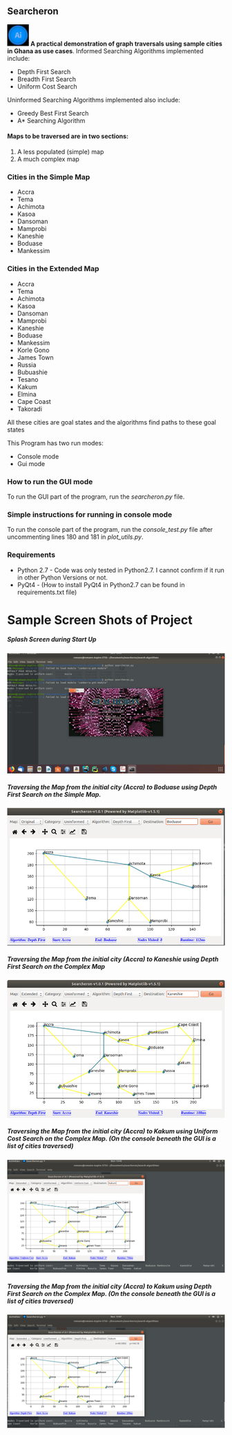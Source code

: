 ## Searcheron 
![Searcheron Logo](icons/logo.png)
**A practical demonstration of graph traversals using sample cities in Ghana as use cases**.
Informed Searching Algorithms implemented include:
* Depth First Search
* Breadth First Search
* Uniform Cost Search

Uninformed Searching Algorithms implemented also include:
* Greedy Best First Search
* A* Searching Algorithm

#### Maps to be traversed are in two sections:
1. A less populated (simple) map
2. A much complex map

### Cities in the Simple Map
* Accra
* Tema
* Achimota
* Kasoa
* Dansoman
* Mamprobi
* Kaneshie
* Boduase
* Mankessim

### Cities in the Extended Map
* Accra
* Tema
* Achimota
* Kasoa
* Dansoman
* Mamprobi
* Kaneshie
* Boduase
*  Mankessim
*  Korle Gono
*  James Town
* Russia
* Bubuashie
* Tesano
* Kakum
* Elmina
* Cape Coast
* Takoradi

All these cities are goal states and the algorithms find paths to these goal states

This Program has two run modes: 
* Console mode
* Gui mode

### How  to run the GUI mode
To run the GUI part of the program, run the *searcheron.py* file.
### Simple instructions for running in console mode
To run the console part of the program, run the *console_test.py* file after uncommenting lines 180 and 181 in *plot_utils.py*.

### Requirements
* Python 2.7 - Code was only tested in Python2.7. I cannot confirm if it run in other Python Versions or not.
* PyQt4 - (How to install PyQt4 in Python2.7 can be found in requirements.txt file)

# Sample Screen Shots of Project
##### Splash Screen during Start Up
![Splash Screen](shots/splash_screen.png)

##### Traversing the Map from the initial city (Accra) to Boduase using Depth First Search on the Simple Map.
![Boduase Using Depth First Search](shots/original_depth_first.png)

##### Traversing the Map from the initial city (Accra) to Kaneshie using Depth First Search on the Complex Map
![Accra using Depth First Search](shots/extended_kaneshie_traversal_depth.png)

##### Traversing the Map from the initial city (Accra) to Kakum using Uniform Cost Search on the Complex Map. (On the console beneath the GUI is a list of cities traversed)
![Accra using Depth First Search](shots/extended_1_uniform_traversals.png)

##### Traversing the Map from the initial city (Accra) to Kakum using Depth First Search on the Complex Map. (On the console beneath the GUI is a list of cities traversed)
![Accra using Depth First Search](shots/extended_1_depth_traversal.png)


